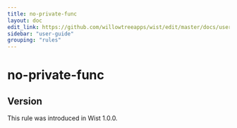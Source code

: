 ```yaml
---
title: no-private-func
layout: doc
edit_link: https://github.com/willowtreeapps/wist/edit/master/docs/user-guide/rules/no-private-func
sidebar: "user-guide"
grouping: "rules"
---
```


# no-private-func

## Version
This rule was introduced in Wist 1.0.0.